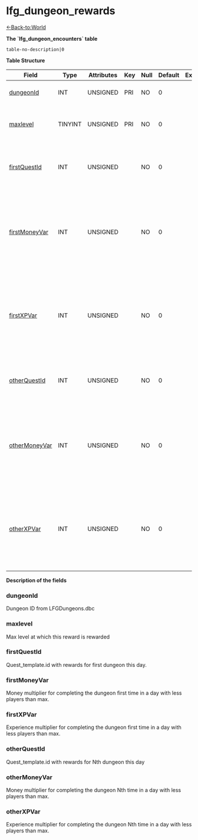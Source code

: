 # lfg\_dungeon\_rewards

[<-Back-to:World](database-world)

**The \`lfg\_dungeon\_encounters\` table**

`table-no-description|0`

**Table Structure**

| Field              | Type    | Attributes | Key | Null | Default | Extra | Comment                                                                                         |
| ------------------ | ------- | ---------- | --- | ---- | ------- | ----- | ----------------------------------------------------------------------------------------------- |
| [dungeonId][1]     | INT     | UNSIGNED   | PRI | NO   | 0       |       | Dungeon entry from dbc                                                                          |
| [maxlevel][2]      | TINYINT | UNSIGNED   | PRI | NO   | 0       |       | Max level at which this reward is rewarded                                                      |
| [firstQuestId][3]  | INT     | UNSIGNED   |     | NO   | 0       |       | Quest id with rewards for first dungeon this day                                                |
| [firstMoneyVar][4] | INT     | UNSIGNED   |     | NO   | 0       |       | Money multiplier for completing the dungeon first time in a day with less players than max      |
| [firstXPVar][5]    | INT     | UNSIGNED   |     | NO   | 0       |       | Experience multiplier for completing the dungeon first time in a day with less players than max |
| [otherQuestId][6]  | INT     | UNSIGNED   |     | NO   | 0       |       | Quest id with rewards for Nth dungeon this day                                                  |
| [otherMoneyVar][7] | INT     | UNSIGNED   |     | NO   | 0       |       | Money multiplier for completing the dungeon Nth time in a day with less players than max        |
| [otherXPVar][8]    | INT     | UNSIGNED   |     | NO   | 0       |       | Experience multiplier for completing the dungeon Nth time in a day with less players than max   |

[1]: #dungeonid
[2]: #maxlevel
[3]: #firstquestid
[4]: #firstmoneyvar
[5]: #firstxpvar
[6]: #otherquestid
[7]: #othermoneyvar
[8]: #otherxpvar

**Description of the fields**

### dungeonId

Dungeon ID from LFGDungeons.dbc

### maxlevel

Max level at which this reward is rewarded

### firstQuestId

Quest\_template.id with rewards for first dungeon this day.

### firstMoneyVar

Money multiplier for completing the dungeon first time in a day with less players than max.

### firstXPVar

Experience multiplier for completing the dungeon first time in a day with less players than max.

### otherQuestId

Quest\_template.id with rewards for Nth dungeon this day

### otherMoneyVar

Money multiplier for completing the dungeon Nth time in a day with less players than max.

### otherXPVar

Experience multiplier for completing the dungeon Nth time in a day with less players than max.
